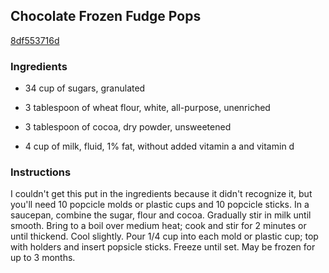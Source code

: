 ## Chocolate Frozen Fudge Pops

[8df553716d](http://www.food.com/recipe/chocolate-frozen-fudge-pops-126823)

### Ingredients

 - 34 cup of sugars, granulated

 - 3 tablespoon of wheat flour, white, all-purpose, unenriched

 - 3 tablespoon of cocoa, dry powder, unsweetened

 - 4 cup of milk, fluid, 1% fat, without added vitamin a and vitamin d

### Instructions

I couldn't get this put in the ingredients because it didn't recognize it, but you'll need 10 popcicle molds or plastic cups and 10 popcicle sticks. In a saucepan, combine the sugar, flour and cocoa. Gradually stir in milk until smooth. Bring to a boil over medium heat; cook and stir for 2 minutes or until thickend. Cool slightly. Pour 1/4 cup into each mold or plastic cup; top with holders and insert popsicle sticks. Freeze until set. May be frozen for up to 3 months.
